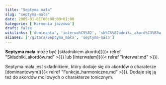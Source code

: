 ```yaml
---
title: "Septyma mała"
slug: "septyma-mała"
date: 2005-01-01T00:00:00+01:00
kategorie: ['Harmonia jazzowa']
draft: false
wikilinks: ['dominanta', 'interwa%C5%82', 'sk%C5%82adniki_akord%C3%B3w']
aliases: ['/gitara/Septyma_mała', 'septyma-mala']
---
```

**Septyma mała** może być [składnikiem
akordu]({{< relref "Składniki_akordów.md" >}}) lub
[interwałem]({{< relref "Interwał.md" >}}).

Septyma mała jest składnikiem, który dodaje się do akordów o charaterze
[dominantowym]({{< relref "Funkcje_harmoniczne.md" >}}). Dodaje się ją też do akordów
mollowych o charakterze tonicznym.

